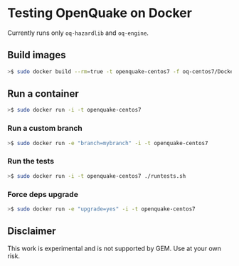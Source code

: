 # Testing OpenQuake on Docker #

Currently runs only `oq-hazardlib` and `oq-engine`.

## Build images ##

```bash
>$ sudo docker build --rm=true -t openquake-centos7 -f oq-centos7/Dockerfile .
```

## Run a container ##

```bash
>$ sudo docker run -i -t openquake-centos7
```

### Run a custom branch

```bash
>$ sudo docker run -e "branch=mybranch" -i -t openquake-centos7
```

### Run the tests

```bash
>$ sudo docker run -i -t openquake-centos7 ./runtests.sh
```

### Force deps upgrade

```bash
>$ sudo docker run -e "upgrade=yes" -i -t openquake-centos7
```

## Disclaimer ##

This work is experimental and is not supported by GEM. Use at your own risk.
